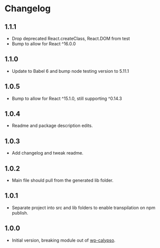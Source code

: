 # Changelog

## 1.1.1
* Drop deprecated React.createClass, React.DOM from test
* Bump to allow for React ^16.0.0

## 1.1.0
* Update to Babel 6 and bump node testing version to 5.11.1

## 1.0.5

* Bump to allow for React ^15.1.0, still supporting ^0.14.3

## 1.0.4

* Readme and package description edits.

## 1.0.3

* Add changelog and tweak readme.

## 1.0.2

* Main file should pull from the generated lib folder.

## 1.0.1

* Separate project into src and lib folders to enable transpilation on npm publish.

## 1.0.0

* Initial version, breaking module out of [wp-calypso](https://github.com/Automattic/wp-calypso).
